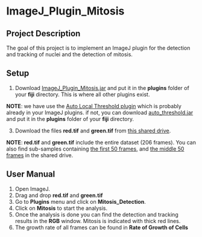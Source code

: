 # ImageJ_Plugin_Mitosis

## Project Description

The goal of this project is to implement an ImageJ plugin for the detection and tracking of nuclei and the detection of mitosis. 


## Setup

1. Download [ImageJ_Plugin_Mitosis.jar](https://github.com/sMamooler/ImageJ_Plugin_Mitosis/blob/main/ImageJ_Plugin_Mitosis.jar) and put it in the **plugins** folder of your **fiji** directory. This is where all other plugins exist.

**NOTE**: we have use the [Auto Local Threshold plugin](https://imagej.net/plugins/auto-local-threshold) which is probably already in your ImageJ plugins. if not, you can download [auto_threshold.jar](https://github.com/sMamooler/ImageJ_Plugin_Mitosis/blob/main/auto_threshold.jar) and put it in the **plugins** folder of your **fiji** directory.

3. Download the files **red.tif** and **green.tif** from [this shared drive](https://drive.switch.ch/index.php/s/VzpRO3yznYIPfi0?path=%2Foriginal_data).

**NOTE**: **red.tif** and **green.tif** include the entire dataset (206 frames). You can also find sub-samples containing [the first 50 frames](https://drive.switch.ch/index.php/s/VzpRO3yznYIPfi0?path=%2Fsample_1to49), and [the middle 50 frames](https://drive.switch.ch/index.php/s/VzpRO3yznYIPfi0?path=%2Fsample_100to149) in the shared drive.

## User Manual
1. Open ImageJ.
2. Drag and drop **red.tif** and **green.tif**
3. Go to **Plugins** menu and click on **Mitosis_Detection**. 
4. Click on **Mitosis** to start the analysis.
5. Once the analysis is done you can find the detection and tracking results in the **RGB** window. Mitosis is indicated with thick red lines.
6. The growth rate of all frames can be found in **Rate of Growth of Cells**




